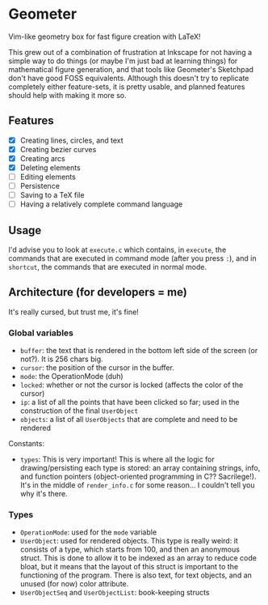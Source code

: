 # Geometer

Vim-like geometry box for fast figure creation with LaTeX!

This grew out of a combination of frustration at Inkscape for not having a simple way to
do things (or maybe I'm just bad at learning things) for mathematical figure generation,
and that tools like Geometer's Sketchpad don't have good FOSS equivalents. Although
this doesn't try to replicate completely either feature-sets, it is pretty usable,
and planned features should help with making it more so.

## Features

- [x] Creating lines, circles, and text
- [x] Creating bezier curves
- [x] Creating arcs
- [x] Deleting elements
- [ ] Editing elements
- [ ] Persistence
- [ ] Saving to a TeX file
- [ ] Having a relatively complete command language

## Usage

I'd advise you to look at `execute.c` which contains, in `execute`, the
commands that are executed in command mode (after you press `:`), and in
`shortcut`, the commands that are executed in normal mode.

## Architecture (for developers = me)

It's really cursed, but trust me, it's fine!

### Global variables

- `buffer`: the text that is rendered in the bottom left side of the screen (or not?). It is 256 chars big.
- `cursor`: the position of the cursor in the buffer.
- `mode`: the OperationMode (duh)
- `locked`: whether or not the cursor is locked (affects the color of the cursor)
- `ip`: a list of all the points that have been clicked so far; used in the construction of the final `UserObject`
- `objects`: a list of all `UserObjects` that are complete and need to be rendered

Constants:
- `types`: This is very important! This is where all the logic for drawing/persisting each type is stored: an array
    containing strings, info, and function pointers (object-oriented programming in C?? Sacrilege!). It's in the
    middle of `render_info.c` for some reason... I couldn't tell you why it's there.

### Types

- `OperationMode`: used for the `mode` variable
- `UserObject`: used for rendered objects. This type is really weird: it consists of a type, which starts from 100, and
    then an anonymous struct. This is done to allow it to be indexed as an array to reduce code bloat, but it means that
    the layout of this struct is important to the functioning of the program. There is also text, for text objects,
    and an unused (for now) color attribute.
- `UserObjectSeq` and `UserObjectList`: book-keeping structs
